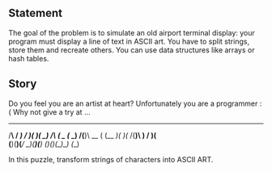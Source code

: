 ## Statement

The goal of the problem is to simulate an old airport terminal display: your program must display a line of text in ASCII art.
You have to split strings, store them and recreate others. You can use data structures like arrays or hash tables.

## Story

Do you feel you are an artist at heart? Unfortunately you are a programmer :( Why not give a try at ...

   __    ___   ___  ____  ____      __    ____  ____ 
  /__\  / __) / __)(_  _)(_  _)    /__\  (  _ \(_  _)
 /(__)\ \__ \( (__  _)(_  _)(_    /(__)\  )   /  )(  
(__)(__)(___/ \___)(____)(____)  (__)(__)(_)\_) (__) 

 

In this puzzle, transform strings of characters into ASCII ART.
